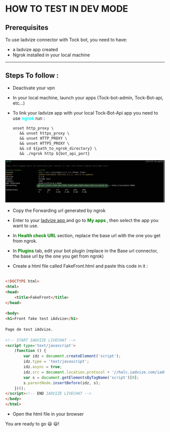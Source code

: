 # HOW TO TEST IN DEV MODE

## Prerequisites

To use Iadvize connector with Tock bot, you need to have:

* a Iadvize app created
* Ngrok installed in your local machine

----

## Steps To follow :

* Deactivate your vpn
* In your local machine, launch your apps (Tock-bot-admin, Tock-Bot-api, etc...)
* To link your Iadvize app with your local Tock-Bot-Api app you need to use <strong style="color: cyan">ngrok</strong>
  run :

  ```shell
  unset http_proxy \
     && unset https_proxy \
     && unset HTTP_PROXY \
     && unset HTTPS_PROXY \
     && cd ${path_to_ngrok_directory} \
     && ./ngrok http ${bot_api_port}
  ```

![ngrok.jpg](src/main/resources/static/ngrok.jpg)
* Copy the Forwarding url generated by ngrok 

* Enter to your <a href="https://developers.iadvize.com/">Iadvize app </a>
and go to <strong style="color: green">My apps </strong>, then select the app you want to use.
* In <strong style="color: green">Health check URL</strong> section, replace the base url with the one you get from ngrok. 
* In <strong style="color: green">Plugins</strong> tab, edit your bot plugin (replace in the Base url connector, the base url by the one you get from ngrok)
* Create a html file called FakeFront.html and paste this code in it :

```html

<!DOCTYPE html>
<html>
<head>
    <title>FakeFront</title>
</head>

<body>
<h1>Front fake test iAdvize</h1>

Page de test iAdvize.

<!-- START IADVIZE LIVECHAT -->
<script type='text/javascript'>
    (function () {
        var idz = document.createElement('script');
        idz.type = 'text/javascript';
        idz.async = true;
        idz.src = document.location.protocol + '//halc.iadvize.com/iadvize.js?sid=2263&lang=fr';
        var s = document.getElementsByTagName('script')[0];
        s.parentNode.insertBefore(idz, s);
    })();
</script><!-- END IADVIZE LIVECHAT -->
</body>
</html>
```
* Open the html file in your browser

You are ready to go 😃 😃!

